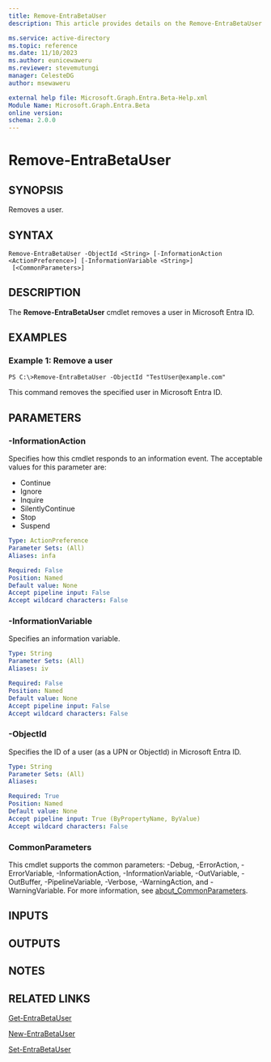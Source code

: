 ```yaml
---
title: Remove-EntraBetaUser
description: This article provides details on the Remove-EntraBetaUser command.

ms.service: active-directory
ms.topic: reference
ms.date: 11/10/2023
ms.author: eunicewaweru
ms.reviewer: stevemutungi
manager: CelesteDG
author: msewaweru

external help file: Microsoft.Graph.Entra.Beta-Help.xml
Module Name: Microsoft.Graph.Entra.Beta
online version:
schema: 2.0.0
---
```


# Remove-EntraBetaUser

## SYNOPSIS
Removes a user.

## SYNTAX

```
Remove-EntraBetaUser -ObjectId <String> [-InformationAction <ActionPreference>] [-InformationVariable <String>]
 [<CommonParameters>]
```

## DESCRIPTION
The **Remove-EntraBetaUser** cmdlet removes a user in Microsoft Entra ID.

## EXAMPLES

### Example 1: Remove a user
```
PS C:\>Remove-EntraBetaUser -ObjectId "TestUser@example.com"
```

This command removes the specified user in Microsoft Entra ID.

## PARAMETERS

### -InformationAction
Specifies how this cmdlet responds to an information event.
The acceptable values for this parameter are:

- Continue
- Ignore
- Inquire
- SilentlyContinue
- Stop
- Suspend

```yaml
Type: ActionPreference
Parameter Sets: (All)
Aliases: infa

Required: False
Position: Named
Default value: None
Accept pipeline input: False
Accept wildcard characters: False
```

### -InformationVariable
Specifies an information variable.

```yaml
Type: String
Parameter Sets: (All)
Aliases: iv

Required: False
Position: Named
Default value: None
Accept pipeline input: False
Accept wildcard characters: False
```

### -ObjectId
Specifies the ID of a user (as a UPN or ObjectId) in Microsoft Entra ID.

```yaml
Type: String
Parameter Sets: (All)
Aliases:

Required: True
Position: Named
Default value: None
Accept pipeline input: True (ByPropertyName, ByValue)
Accept wildcard characters: False
```

### CommonParameters
This cmdlet supports the common parameters: -Debug, -ErrorAction, -ErrorVariable, -InformationAction, -InformationVariable, -OutVariable, -OutBuffer, -PipelineVariable, -Verbose, -WarningAction, and -WarningVariable. For more information, see [about_CommonParameters](http://go.microsoft.com/fwlink/?LinkID=113216).

## INPUTS

## OUTPUTS

## NOTES

## RELATED LINKS

[Get-EntraBetaUser](Get-EntraBetaUser.md)

[New-EntraBetaUser](New-EntraBetaUser.md)

[Set-EntraBetaUser](Set-EntraBetaUser.md)

